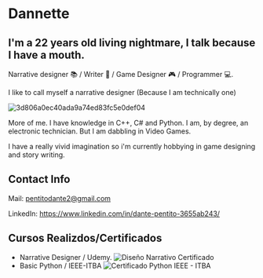 # Dannette 

## I'm a 22 years old living nightmare, I talk because I have a mouth. 
Narrative designer 📚 / Writer 📖 / Game Designer 🎮 / Programmer 💻.

I like to call myself a narrative designer (Because I am technically one) 

![3d806a0ec40ada9a74ed83fc5e0def04](https://user-images.githubusercontent.com/63015968/217115937-74e95241-6035-4017-a4af-2ae9389cb1e2.jpg)

More of me. I have knowledge in C++, C# and Python. I am, by degree, an electronic technician. But I am dabbling in Video Games.

I have a really vivid imagination so i'm currently hobbying in game designing and story writing.

## Contact Info

Mail: pentitodante2@gmail.com

LinkedIn: https://www.linkedin.com/in/dante-pentito-3655ab243/

## Cursos Realizdos/Certificados
 - Narrative Designer / Udemy.
![Diseño Narrativo Certificado](https://github.com/Undateable/Undateable/assets/63015968/2e59bac4-d1f2-4579-8093-301cb0d0bc14)
 - Basic Python / IEEE-ITBA
 ![Certificado Python IEEE - ITBA](https://github.com/Undateable/Undateable/assets/63015968/346907ae-fbe4-4d16-beb8-fd20e041ccd3)

